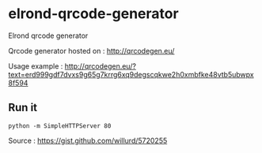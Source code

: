 # elrond-qrcode-generator
Elrond qrcode generator

Qrcode generator hosted on :
http://qrcodegen.eu/

Usage example :
http://qrcodegen.eu/?text=erd999gdf7dvxs9g65g7krrg6xq9degscqkwe2h0xmbfke48vtb5ubwpx8f594


## Run it
```
python -m SimpleHTTPServer 80
```

Source : https://gist.github.com/willurd/5720255